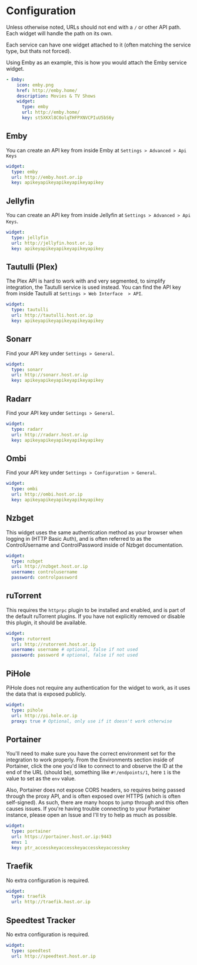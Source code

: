 # Configuration

Unless otherwise noted, URLs should not end with a `/` or other API path.  Each widget will handle the path on its own.

Each service can have one widget attached to it (often matching the service type, but thats not forced).

Using Emby as an example, this is how you would attach the Emby service widget.

```yaml
- Emby:
    icon: emby.png
    href: http://emby.home/
    description: Movies & TV Shows
    widget:
      type: emby
      url: http://emby.home/
      key: st5XKXl8C0olqTHFPXNVCPIuU5bS6y
```

## Emby

You can create an API key from inside Emby at `Settings > Advanced > Api Keys`

```yaml
widget:
  type: emby
  url: http://emby.host.or.ip
  key: apikeyapikeyapikeyapikeyapikey
```

## Jellyfin

You can create an API key from inside Jellyfin at `Settings > Advanced > Api Keys`.

```yaml
widget:
  type: jellyfin
  url: http://jellyfin.host.or.ip
  key: apikeyapikeyapikeyapikeyapikey
```

## Tautulli (Plex)

The Plex API is hard to work with and very segmented, to simplify integration, the Tautulli service is used instead.  You can find the API key from inside Tautulli at `Settings > Web Interface  > API`.

```yaml
widget:
  type: tautulli
  url: http://tautulli.host.or.ip
  key: apikeyapikeyapikeyapikeyapikey
```

## Sonarr

Find your API key under `Settings > General`.

```yaml
widget:
  type: sonarr
  url: http://sonarr.host.or.ip
  key: apikeyapikeyapikeyapikeyapikey
```

## Radarr

Find your API key under `Settings > General`.

```yaml
widget:
  type: radarr
  url: http://radarr.host.or.ip
  key: apikeyapikeyapikeyapikeyapikey
```

## Ombi

Find your API key under `Settings > Configuration > General`.

```yaml
widget:
  type: ombi
  url: http://ombi.host.or.ip
  key: apikeyapikeyapikeyapikeyapikey
```

## Nzbget

This widget uses the same authentication method as your browser when logging in (HTTP Basic Auth), and is often referred to as the ControlUsername and ControlPassword inside of Nzbget documentation.

```yaml
widget:
  type: nzbget
  url: http://nzbget.host.or.ip
  username: controlusername
  password: controlpassword
```

## ruTorrent

This requires the `httprpc` plugin to be installed and enabled, and is part of the default ruTorrent plugins.  If you have not explicitly removed or disable this plugin, it should be available.

```yaml
widget:
  type: rutorrent
  url: http://rutorrent.host.or.ip
  username: username # optional, false if not used
  password: password # optional, false if not used
```

## PiHole

PiHole does not require any authentication for the widget to work, as it uses the data that is exposed publicly.

```yaml
widget:
  type: pihole
  url: http://pi.hole.or.ip
  proxy: true # Optional, only use if it doesn't work otherwise
```

## Portainer

You'll need to make sure you have the correct environment set for the integration to work properly. From the Environments section inside of Portainer, click the one you'd like to connect to and observe the ID at the end of the URL (should be), something like `#!/endpoints/1`, here `1` is the value to set as the `env` value.

Also, Portainer does not expose CORS headers, so requires being passed through the proxy API, and is often exposed over HTTPS (which is often self-signed).  As such, there are many hoops to jump through and this often causes issues.  If you're having trouble connecting to your Portainer instance, please open an Issue and I'll try to help as much as possible. 

```yaml
widget:
  type: portainer
  url: https://portainer.host.or.ip:9443
  env: 1
  key: ptr_accesskeyaccesskeyaccesskeyaccesskey
```

## Traefik

No extra configuration is required.

```yaml
widget:
  type: traefik
  url: http://traefik.host.or.ip
```

## Speedtest Tracker

No extra configuration is required.

```yaml
widget:
  type: speedtest
  url: http://speedtest.host.or.ip
```